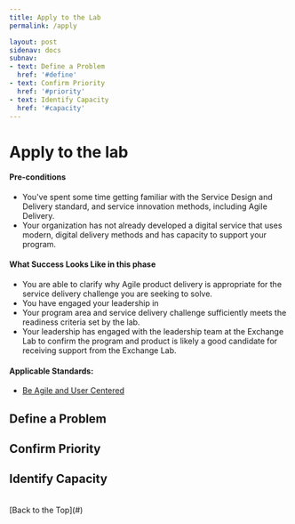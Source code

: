 ```yaml
---
title: Apply to the Lab
permalink: /apply

layout: post
sidenav: docs
subnav:
- text: Define a Problem
  href: '#define'
- text: Confirm Priority
  href: '#priority'
- text: Identify Capacity
  href: '#capacity'
---
```

# Apply to the lab

#### Pre-conditions
- You've spent some time getting familiar with the Service Design and Delivery standard, and service innovation methods, including Agile Delivery.
- Your organization has not already developed a digital service that uses modern, digital delivery methods and has capacity to support your program.

#### What Success Looks Like in this phase
- You are able to clarify why Agile product delivery is appropriate for the service delivery challenge you are seeking to solve.
- You have engaged your leadership in
- Your program area and service delivery challenge sufficiently meets the readiness criteria set by the lab.
- Your leadership has engaged with the leadership team at the Exchange Lab to confirm the program and product is likely a good candidate for receiving support from the Exchange Lab.

#### Applicable Standards:
- [Be Agile and User Centered](https://github.com/bcgov/exchangelabops/reference/standard.md#agile)

## Define a Problem

## Confirm Priority

## Identify Capacity

<br/>
[Back to the Top](#)
